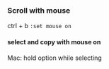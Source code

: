 ### Scroll with mouse
ctrl + b
`:set mouse on`

#### select and copy with mouse on
Mac: hold option while selecting